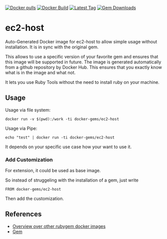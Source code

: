 [![Docker pulls](https://img.shields.io/docker/pulls/rubygem/ec2-host.svg)](https://hub.docker.com/r/rubygem/ec2-host/)
[![Docker Build](https://img.shields.io/docker/automated/rubygem/ec2-host.svg)](https://hub.docker.com/r/rubygem/ec2-host/)
[![Latest Tag](https://img.shields.io/github/tag/docker-rubygem/ec2-host.svg)](https://hub.docker.com/r/rubygem/ec2-host/)
[![Gem Downloads](https://img.shields.io/gem/dt/ec2-host.svg)](https://rubygems.org/gems/ec2-host/)
# ec2-host

Auto-Generated Docker image for ec2-host to allow simple usage without installation.
It is in sync with the original gem.

This allows to use a specific version of your favorite gem and ensures that this image will be supported in future.
The image is generated automatically from a github repository by Docker Hub.
This ensures that you exactly know what is in the image and what not.

It lets you use Ruby Tools without the need to install ruby on your machine.

## Usage

Usage via file system:

`docker run -v $(pwd):/work -ti docker-gems/ec2-host`

Usage via Pipe:

`echo "test" | docker run -ti docker-gems/ec2-host`

It depends on your specific use case how your want to use it.

### Add Customization

For extension, it could be used as base image.

So instead of struggeling with the installation of a gem, just write

`FROM docker-gems/ec2-host`

Then add the customization.

## References

 - [Overview over other rubygem docker images](https://github.com/thinkbot/docker-rubygem)
 - [Gem](https://rubygems.org/gems/ec2-host/)
